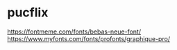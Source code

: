 # pucflix
https://fontmeme.com/fonts/bebas-neue-font/
https://www.myfonts.com/fonts/profonts/graphique-pro/